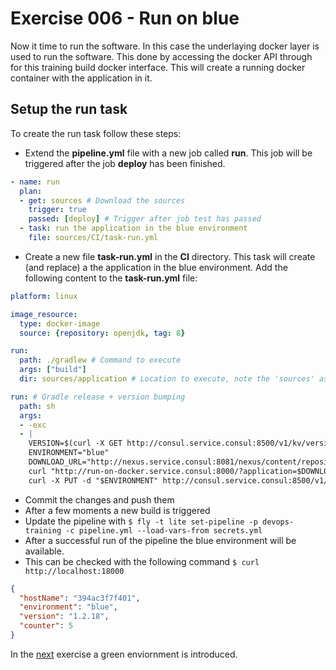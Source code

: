 # Exercise 006 - Run on blue

Now it time to run the software. In this case the underlaying docker layer is used to run the software. This done by 
accessing the docker API through for this training build docker interface. This will create a running docker container 
with the application in it.

## Setup the run task

To create the run task follow these steps:

- Extend the **pipeline.yml** file with a new job called **run**. This job will be triggered after the job **deploy** 
has been finished. 
```yaml
- name: run
  plan:
  - get: sources # Download the sources
    trigger: true
    passed: [deploy] # Trigger after job test has passed
  - task: run the application in the blue environment
    file: sources/CI/task-run.yml
``` 
- Create a new file **task-run.yml** in the **CI** directory. This task will create (and replace) a the application in 
the blue environment. Add the following content to the **task-run.yml** file:
```yaml
platform: linux

image_resource:
  type: docker-image
  source: {repository: openjdk, tag: 8}

run:
  path: ./gradlew # Command to execute
  args: ["build"]
  dir: sources/application # Location to execute, note the 'sources' as directory prefix

run: # Gradle release + version bumping
  path: sh
  args:
  - -exc
  - |
    VERSION=$(curl -X GET http://consul.service.consul:8500/v1/kv/version?raw=true)
    ENVIRONMENT="blue"
    DOWNLOAD_URL="http://nexus.service.consul:8081/nexus/content/repositories/releases/nl/codecentric/devops/training/devops-training-application/$VERSION/devops-training-application-$VERSION.jar"
    curl "http://run-on-docker.service.consul:8000/?application=$DOWNLOAD_URL&environment=$ENVIRONMENT&version=$VERSION"
    curl -X PUT -d "$ENVIRONMENT" http://consul.service.consul:8500/v1/kv/environment
``` 
- Commit the changes and push them
- After a few moments a new build is triggered
- Update the pipeline with ```$ fly -t lite set-pipeline -p devops-training -c pipeline.yml --load-vars-from secrets.yml```
- After a successful run of the pipeline the blue environment will be available.
- This can be checked with the following command ```$ curl http://localhost:18000```
```json
{
  "hostName": "394ac3f7f401",
  "environment": "blue",
  "version": "1.2.18",
  "counter": 5
}
```

In the [next](exercise-007.md) exercise a green enviornment is introduced.
